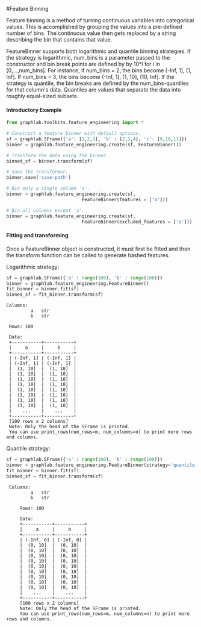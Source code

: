 <script src="../turi/js/recview.js"></script>
#Feature Binning

Feature binning is a method of turning continuous variables into categorical
values.  This is accomplished by grouping the values into a pre-defined number
of bins.  The continuous value then gets replaced by a string describing the
bin that contains that value.

FeatureBinner supports both logarithmic and quantile binning strategies.
If the strategy is logarithmic, num_bins is a parameter passed to the 
constructor and bin break points are defined by by 10*i for i in [0,...,num_bins]. 
For instance, if num_bins = 2, the bins become (-Inf, 1], (1, Inf]. If 
num_bins = 3, the bins become (-Inf, 1], (1, 10], (10, Inf].
If the strategy is quantile, the bin breaks are defined by the 
num_bins-quantiles for that column's data. Quantiles are values that separate 
the data into roughly equal-sized subsets.

#### Introductory Example

```python
from graphlab.toolkits.feature_engineering import *

# Construct a feature binner with default options.
sf = graphlab.SFrame({'a': [1,2,3], 'b' : [2,3,4], 'c': [9,10,11]})
binner = graphlab.feature_engineering.create(sf, FeatureBinner())

# Transform the data using the binner.
binned_sf = binner.transform(sf)

# Save the transformer.
binner.save('save-path')

# Bin only a single column 'a'.
binner = graphlab.feature_engineering.create(sf,
                            FeatureBinner(features = ['a']))

# Bin all columns except 'a'.
binner = graphlab.feature_engineering.create(sf,
                            FeatureBinner(excluded_features = ['a']))
```

#### Fitting and transforming 

Once a FeatureBinner object is constructed, it must first be fitted and then 
the transform function can be called to generate hashed features. 


Logarithmic strategy:

```python
sf = graphlab.SFrame({'a' : range(100), 'b' : range(100)})
binner = graphlab.feature_engineering.FeatureBinner()
fit_binner = binner.fit(sf)
binned_sf = fit_binner.transform(sf)
``` 

```no-highlight
Columns:
         a   str
         b   str

 Rows: 100

 Data:
 +-----------+-----------+
 |     a     |     b     |
 +-----------+-----------+
 | (-Inf, 1] | (-Inf, 1] |
 | (-Inf, 1] | (-Inf, 1] |
 |  (1, 10]  |  (1, 10]  |
 |  (1, 10]  |  (1, 10]  |
 |  (1, 10]  |  (1, 10]  |
 |  (1, 10]  |  (1, 10]  |
 |  (1, 10]  |  (1, 10]  |
 |  (1, 10]  |  (1, 10]  |
 |  (1, 10]  |  (1, 10]  |
 |  (1, 10]  |  (1, 10]  |
 |    ...    |    ...    |
 +-----------+-----------+
 [100 rows x 2 columns]
 Note: Only the head of the SFrame is printed.
 You can use print_rows(num_rows=m, num_columns=n) to print more rows and columns.
```

Quantile strategy:

```python
sf = graphlab.SFrame({'a' : range(100), 'b' : range(100)})
binner = graphlab.feature_engineering.FeatureBinner(strategy='quantile')
fit_binner = binner.fit(sf)
binned_sf = fit_binner.transform(sf)
```

```no-highlight
 Columns:
         a   str
         b   str

     Rows: 100

     Data:
     +-----------+-----------+
     |     a     |     b     |
     +-----------+-----------+
     | (-Inf, 0] | (-Inf, 0] |
     |  (0, 10]  |  (0, 10]  |
     |  (0, 10]  |  (0, 10]  |
     |  (0, 10]  |  (0, 10]  |
     |  (0, 10]  |  (0, 10]  |
     |  (0, 10]  |  (0, 10]  |
     |  (0, 10]  |  (0, 10]  |
     |  (0, 10]  |  (0, 10]  |
     |  (0, 10]  |  (0, 10]  |
     |  (0, 10]  |  (0, 10]  |
     |    ...    |    ...    |
     +-----------+-----------+
     [100 rows x 2 columns]
     Note: Only the head of the SFrame is printed.
     You can use print_rows(num_rows=m, num_columns=n) to print more rows and columns.
```
